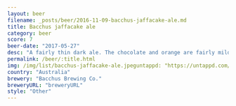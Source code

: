 ```yaml
---
layout: beer
filename: _posts/beer/2016-11-09-bacchus-jaffacake-ale.md
title: Bacchus jaffacake ale
category: beer
score: 7
beer-date: "2017-05-27"
desc: "A fairly thin dark ale. The chocolate and orange are fairly mild. Interesting but I probably didn't need a pint"
permalink: /beer/:title.html
img: /img/list/bacchus-jaffacake-ale.jpeguntappd: "https://untappd.com/b/bacchus-brewing-co--jaffacake-ale/1282714"
country: "Australia"
brewery: "Bacchus Brewing Co."
breweryURL: "breweryURL"
style: "Other"
---
```

